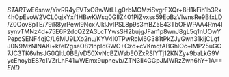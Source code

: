 $START$wE6snw/YivRR4yEVTxO8wWtLLg0rbMCMziSvgrFXQr+8H1kFih1b3Rx4hOpEvoW2VCL0qjxYxf1HBwKWsq0GIIZ401PiZvxss59EoBzVlwnsRe9BfxLD/Z0Oov8pTE/79iR8yrPewI9Ncx7JklJvIPSL8p9s3mBZ5E43TbOFWPAA4Rm4lsynvTMNz4d+75E6P2dcQZ2A3LcTYwsSH2bujgJFan1p8wnJ8gL5q1nUOwYPepcSENF4qjC/L6MU9LXo2nu/KYV4I0TPwRcM6G381tPkZJyGwn31kijCLgfJ0N9MzNlNAKi+k/eI2gseO82lnpIdGWC+Czd+cVKmqtABGhlOc+lMP25uGC7JC3TK6vhsJG0QltL0BE/vD50XvNcBZWsbEOZxRSIYTj12KNZy+9baLkG9VycEhoybES7c1VZrLhF41wWEmx9upnevb/ZTN3Ii4GGpJMWRzZwn6hY+1A==$END$